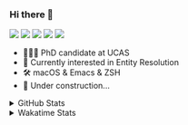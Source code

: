 ### Hi there 👋

[![](https://img.shields.io/badge/-Email-325180?logo=maildotru&logoColor=white&style=flat-square)](mailto:hi@wang.tianshu.me)
[![](https://img.shields.io/badge/-GitHub-black?logo=GitHub&style=flat-square)](https://github.com/tshu-w)
[![](https://img.shields.io/badge/-Telegram-26a5e4?labelColor=fafafa&logo=telegram&style=flat-square)](https://t.me/tshu_w) 
[![](https://img.shields.io/badge/-Twitter-1da1f2?logo=Twitter&logoColor=white&style=flat-square)](https://twitter.com/tshu_w)
[![](https://komarev.com/ghpvc/?username=tshu-w&color=blueviolet&style=flat-square)]()



- 🧑🏻‍🎓 PhD candidate at UCAS
- 🔭 Currently interested in Entity Resolution
- 🛠 macOS & Emacs & ZSH
- 🚧 Under construction...

<details>

<summary>GitHub Stats</summary>

![Tianshu's GitHub stats](https://github-readme-stats.vercel.app/api?username=tshu-w&show_icons=true&theme=buefy&count_private=true)
  
</details>


<details>
  <summary>Wakatime Stats</summary>

  Currently, files accessed by tramp cannot be tracked by wakatime, see https://github.com/wakatime/wakatime-mode/issues/27
  <br>
  
<!--START_SECTION:waka-->
![Code Time](http://img.shields.io/badge/Code%20Time-6%2C202%20hrs%2020%20mins-blue)

**I'm an Early 🐤** 

```text
🌞 Morning    83 commits     ████░░░░░░░░░░░░░░░░░░░░░   18.24% 
🌆 Daytime    232 commits    ████████████░░░░░░░░░░░░░   50.99% 
🌃 Evening    125 commits    ██████░░░░░░░░░░░░░░░░░░░   27.47% 
🌙 Night      15 commits     ░░░░░░░░░░░░░░░░░░░░░░░░░   3.3%

```
📅 **I'm Most Productive on Tuesday** 

```text
Monday       75 commits     ████░░░░░░░░░░░░░░░░░░░░░   16.48% 
Tuesday      98 commits     █████░░░░░░░░░░░░░░░░░░░░   21.54% 
Wednesday    51 commits     ██░░░░░░░░░░░░░░░░░░░░░░░   11.21% 
Thursday     45 commits     ██░░░░░░░░░░░░░░░░░░░░░░░   9.89% 
Friday       72 commits     ████░░░░░░░░░░░░░░░░░░░░░   15.82% 
Saturday     62 commits     ███░░░░░░░░░░░░░░░░░░░░░░   13.63% 
Sunday       52 commits     ██░░░░░░░░░░░░░░░░░░░░░░░   11.43%

```


📊 **This Week I Spent My Time On** 

```text
💬 Programming Languages: 
sh                       5 hrs 3 mins        █████████████████████████   100.0%

🔥 Editors: 
Zsh                      5 hrs 3 mins        █████████████████████████   100.0%

🐱‍💻 Projects: 
Terminal                 3 hrs 8 mins        ███████████████░░░░░░░░░░   62.0% 
lightning-template       1 hr 11 mins        █████░░░░░░░░░░░░░░░░░░░░   23.41% 
universal-blocker        43 mins             ███░░░░░░░░░░░░░░░░░░░░░░   14.38% 
dotfiles                 0 secs              ░░░░░░░░░░░░░░░░░░░░░░░░░   0.13% 
lightning                0 secs              ░░░░░░░░░░░░░░░░░░░░░░░░░   0.05%

💻 Operating System: 
Mac                      3 hrs 55 mins       ███████████████████░░░░░░   77.52% 
Linux                    1 hr 8 mins         █████░░░░░░░░░░░░░░░░░░░░   22.48%

```

**I Mostly Code in Python** 

```text
Python                   11 repos            ████████████░░░░░░░░░░░░░   50.0% 
HTML                     2 repos             ██░░░░░░░░░░░░░░░░░░░░░░░   9.09% 
Emacs Lisp               2 repos             ██░░░░░░░░░░░░░░░░░░░░░░░   9.09% 
JavaScript               2 repos             ██░░░░░░░░░░░░░░░░░░░░░░░   9.09% 
TeX                      2 repos             ██░░░░░░░░░░░░░░░░░░░░░░░   9.09%

```



 Last Updated on 24/01/2023 08:06:22 UTC
<!--END_SECTION:waka-->
</details>
